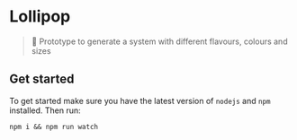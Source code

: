 # Lollipop

> 🍭 Prototype to generate a system with different flavours, colours and sizes

## Get started

To get started make sure you have the latest version of `nodejs` and `npm` installed. Then run:
```
npm i && npm run watch
```

